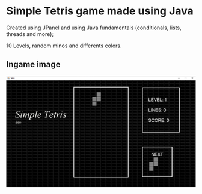 # Simple Tetris game made using Java

Created using JPanel and using Java fundamentals (conditionals, lists, threads and more);

10 Levels, random minos and differents colors.

## Ingame image
![ingame.png](src%2Fmain%2Fresources%2Fingame.png)